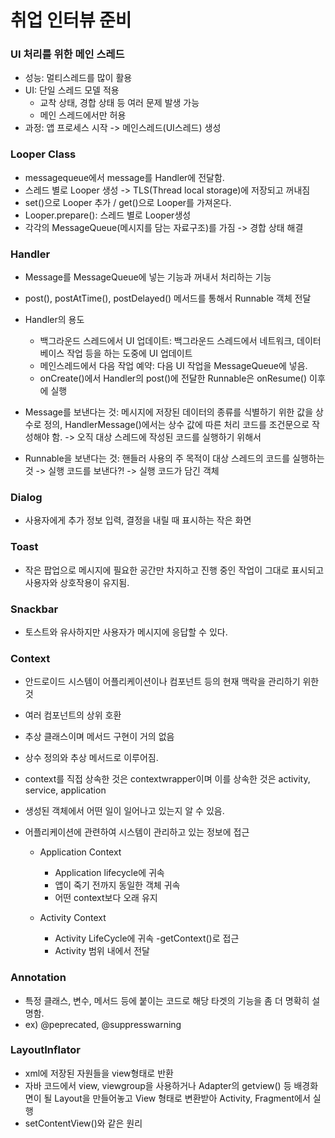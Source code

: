 # 취업 인터뷰 준비

### UI 처리를 위한 메인 스레드

- 성능: 멀티스레드를 많이 활용
- UI: 단일 스레드 모델 적용
    - 교착 상태, 경합 상태 등 여러 문제 발생 가능
    - 메인 스레드에서만 허용
- 과정: 앱 프로세스 시작 -> 메인스레드(UI스레드) 생성

### Looper Class

- messagequeue에서 message를 Handler에 전달함.
- 스레드 별로 Looper 생성 -> TLS(Thread local storage)에 저장되고 꺼내짐
- set()으로 Looper 추가 / get()으로 Looper를 가져온다.
- Looper.prepare(): 스레드 별로 Looper생성
- 각각의 MessageQueue(메시지를 담는 자료구조)를 가짐 -> 경합 상태 해결

### Handler
- Message를 MessageQueue에 넣는 기능과 꺼내서 처리하는 기능
- post(), postAtTime(), postDelayed() 메서드를 통해서 Runnable 객체 전달
- Handler의 용도
    - 백그라운드 스레드에서 UI 업데이트: 백그라운드 스레드에서 네트워크, 데이터베이스 작업 등을 하는 도중에 UI 업데이트
    - 메인스레드에서 다음 작업 예약: 다음 UI 작업을 MessageQueue에 넣음.
    - onCreate()에서 Handler의 post()에 전달한 Runnable은 onResume() 이후에 실행

- Message를 보낸다는 것: 메시지에 저장된 데이터의 종류를 식별하기 위한 값을 상수로 정의, HandlerMessage()에서는 상수 값에 따른 처리 코드를 조건문으로 작성해야 함. -> 오직 대상 스레드에 작성된 코드를 실행하기 위해서
- Runnable을 보낸다는 것: 핸들러 사용의 주 목적이 대상 스레드의 코드를 실행하는 것 -> 실행 코드를 보낸다?! -> 실행 코드가 담긴 객체

### Dialog
- 사용자에게 추가 정보 입력, 결정을 내릴 때 표시하는 작은 화면

### Toast
- 작은 팝업으로 메시지에 필요한 공간만 차지하고 진행 중인 작업이 그대로 표시되고 사용자와 상호작용이 유지됨.

### Snackbar
- 토스트와 유사하지만 사용자가 메시지에 응답할 수 있다.

### Context
- 안드로이드 시스템이 어플리케이션이나 컴포넌트 등의 현재 맥락을 관리하기 위한 것
- 여러 컴포넌트의 상위 호환
- 추상 클래스이며 메서드 구현이 거의 없음
- 상수 정의와 추상 메서드로 이루어짐.
- context를 직접 상속한 것은 contextwrapper이며 이를 상속한 것은 activity, service, application
- 생성된 객체에서 어떤 일이 일어나고 있는지 알 수 있음.
- 어플리케이션에 관련하여 시스템이 관리하고 있는 정보에 접근

    - Application Context
        - Application lifecycle에 귀속
        - 앱이 죽기 전까지 동일한 객체 귀속
        - 어떤 context보다 오래 유지

    - Activity Context
        - Activity LifeCycle에 귀속
        -getContext()로 접근
        - Activity 범위 내에서 전달

### Annotation
- 특정 클래스, 변수, 메서드 등에 붙이는 코드로 해당 타겟의 기능을 좀 더 명확히 설명함.
- ex) @peprecated, @suppresswarning

### LayoutInflator
- xml에 저장된 자원들을 view형태로 반환
- 자바 코드에서 view, viewgroup을 사용하거나 Adapter의 getview() 등 배경화면이 될 Layout을 만들어놓고 View 형태로 변환받아  Activity, Fragment에서 실행
- setContentView()와 같은 원리





